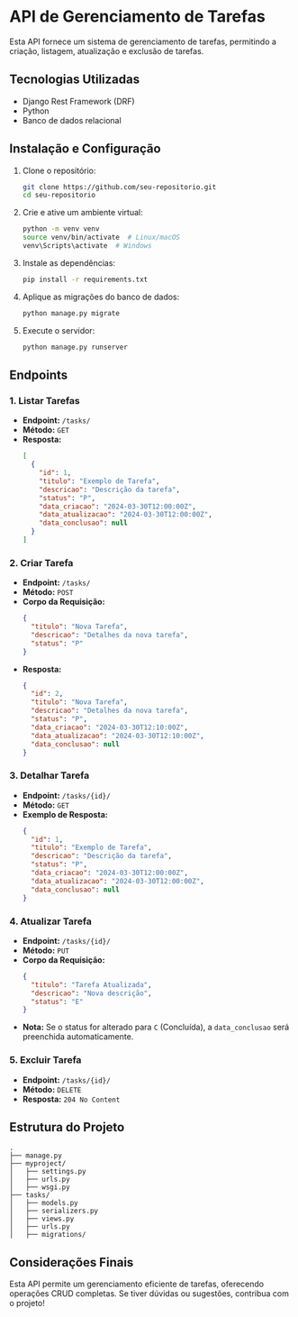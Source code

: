 # API de Gerenciamento de Tarefas

Esta API fornece um sistema de gerenciamento de tarefas, permitindo a criação, listagem, atualização e exclusão de tarefas.

## Tecnologias Utilizadas

- Django Rest Framework (DRF)
- Python
- Banco de dados relacional

## Instalação e Configuração

1. Clone o repositório:
   ```bash
   git clone https://github.com/seu-repositorio.git
   cd seu-repositorio
   ```

2. Crie e ative um ambiente virtual:
   ```bash
   python -m venv venv
   source venv/bin/activate  # Linux/macOS
   venv\Scripts\activate  # Windows
   ```

3. Instale as dependências:
   ```bash
   pip install -r requirements.txt
   ```

4. Aplique as migrações do banco de dados:
   ```bash
   python manage.py migrate
   ```

5. Execute o servidor:
   ```bash
   python manage.py runserver
   ```

## Endpoints

### 1. Listar Tarefas
- **Endpoint:** `/tasks/`
- **Método:** `GET`
- **Resposta:**
  ```json
  [
    {
      "id": 1,
      "titulo": "Exemplo de Tarefa",
      "descricao": "Descrição da tarefa",
      "status": "P",
      "data_criacao": "2024-03-30T12:00:00Z",
      "data_atualizacao": "2024-03-30T12:00:00Z",
      "data_conclusao": null
    }
  ]
  ```

### 2. Criar Tarefa
- **Endpoint:** `/tasks/`
- **Método:** `POST`
- **Corpo da Requisição:**
  ```json
  {
    "titulo": "Nova Tarefa",
    "descricao": "Detalhes da nova tarefa",
    "status": "P"
  }
  ```
- **Resposta:**
  ```json
  {
    "id": 2,
    "titulo": "Nova Tarefa",
    "descricao": "Detalhes da nova tarefa",
    "status": "P",
    "data_criacao": "2024-03-30T12:10:00Z",
    "data_atualizacao": "2024-03-30T12:10:00Z",
    "data_conclusao": null
  }
  ```

### 3. Detalhar Tarefa
- **Endpoint:** `/tasks/{id}/`
- **Método:** `GET`
- **Exemplo de Resposta:**
  ```json
  {
    "id": 1,
    "titulo": "Exemplo de Tarefa",
    "descricao": "Descrição da tarefa",
    "status": "P",
    "data_criacao": "2024-03-30T12:00:00Z",
    "data_atualizacao": "2024-03-30T12:00:00Z",
    "data_conclusao": null
  }
  ```

### 4. Atualizar Tarefa
- **Endpoint:** `/tasks/{id}/`
- **Método:** `PUT`
- **Corpo da Requisição:**
  ```json
  {
    "titulo": "Tarefa Atualizada",
    "descricao": "Nova descrição",
    "status": "E"
  }
  ```
- **Nota:** Se o status for alterado para `C` (Concluída), a `data_conclusao` será preenchida automaticamente.

### 5. Excluir Tarefa
- **Endpoint:** `/tasks/{id}/`
- **Método:** `DELETE`
- **Resposta:** `204 No Content`

## Estrutura do Projeto

```
.
├── manage.py
├── myproject/
│   ├── settings.py
│   ├── urls.py
│   ├── wsgi.py
├── tasks/
│   ├── models.py
│   ├── serializers.py
│   ├── views.py
│   ├── urls.py
│   ├── migrations/
```

## Considerações Finais

Esta API permite um gerenciamento eficiente de tarefas, oferecendo operações CRUD completas. Se tiver dúvidas ou sugestões, contribua com o projeto!


